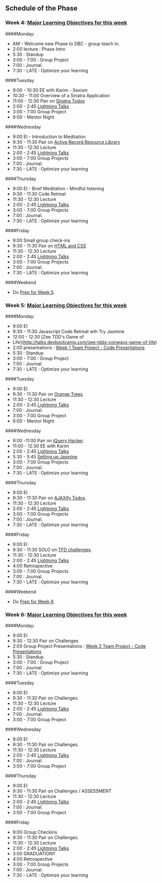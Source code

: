## Schedule of the Phase
### Week 4: [Major Learning Objectives for this week](week-1/learning-objectives.md)

####Monday:
* AM - Welcome new Phase to DBC - group teach in.
* 2:00 lecture : Phase Intro
* 5:30 : Standup
* 3:00 - 7:00 : Group Project
* 7:00 : Journal.
* 7:30 - LATE : Optimize your learning

####Tuesday
* 9:00 - 10:30 EE with Karim - Sexism
* 10:30 - 11:00 Overview of a Sinatra Application
* 11:00 - 12:30 Pair on [Sinatra Todos](../../../sinatra-todos)
* 2:00 - 2:45 [Lightning Talks](week-1/lightning-talks.md)
* 3:00 - 7:00 Group Project
* 6:00 - Mentor Night

####Wednesday
* 9:00 EI - Introduction to Meditation
* 9:30 - 11:30 Pair on [Active Record Resource Library](../../../activerecord-resource-library)
* 11:30 - 12:30 Lecture
* 2:00 - 2:45 [Lightning Talks](week-1/lightning-talks.md)
* 3:00 - 7:00 Group Projects
* 7:00 : Journal.
* 7:30 - LATE :  Optimize your learning

####Thursday
* 9:00 EI - Brief Meditation - Mindful listening
* 9:30 - 11:30 Code Retreat 
* 11:30 - 12:30 Lecture
* 2:00 - 2:45 [Lightning Talks](week-1/lightning-talks.md)
* 3:00 - 7:00 Group Projects
* 7:00 : Journal.
* 7:30 - LATE :  Optimize your learning

####Friday
* 9:00 Small group check-ins
* 9:30 - 11:30 Pair on [HTML and CSS](../../../challenge-html-and-css)
* 11:30 - 12:30 Lecture
* 2:00 - 2:45 [Lightning Talks](week-1/lightning-talks.md)
* 3:00 - 7:00 Group Projects
* 7:00 : Journal.
* 7:30 - LATE :  Optimize your learning

####Weekend
* Do [Prep for Week 5](week-2.md#prep).


### Week 5: [Major Learning Objectives for this week](week-2/learning-objectives.md)

####Monday:
* 9:00 EI 
* 9:30 - 11:30 Javascript Code Retreat wth Try Jasmine
* 12:00 - 12:30 [Zee TDD's Game of
* Life](http://talks.devbootcamp.com/zee-tdds-conways-game-of-life)
* 2:00 presentations : [Week 1 Team Project - Code Presentations](week-1/group-projects.md/#presentation)
* 5:30 : Standup
* 3:00 - 7:00 : Group Project
* 7:00 : Journal.
* 7:30 - LATE : Optimize your learning

####Tuesday
* 9:00 EI 
* 9:30 - 11:30 Pair on [Orange Trees]((../../../challenge-orange-trees)).
* 11:30 - 12:30 Lecture
* 2:00 - 2:45 [Lightning Talks](week-2/lightning-talks.md)
* 7:00 : Journal.
* 3:00 - 7:00 Group Project
* 6:00 - Mentor Night

####Wednesday
* 9:00 -11:00 Pair on [jQuery Hacker](week-2/challenges/challenge-jquery-hacker.md).
* 11:00 - 12:30 EE with Karim
* 2:00 - 2:45 [Lightning Talks](week-2/lightning-talks.md)
* 5:30 - 5:45 [Setting up Jasmine](week-2/lectures/js-testing.md)
* 3:00 - 7:00 Group Projects
* 7:00 : Journal.
* 7:30 - LATE :  Optimize your learning

####Thursday
* 9:00 EI 
* 9:30 - 11:30 Pair on [AJAXify Todos](../../../challenge-ajax-todos).
* 11:30 - 12:30 Lecture
* 2:00 - 2:45 [Lightning Talks](week-2/lightning-talks.md)
* 3:00 - 7:00 Group Projects
* 7:00 : Journal.
* 7:30 - LATE :  Optimize your learning

####Friday
* 9:00 EI 
* 9:30 - 11:30 SOLO on [TFD challenges](week-2/challenges/challenges-solo-tfd.md).
* 11:30 - 12:30 Lecture
* 2:00 - 2:45 [Lightning Talks](week-2/lightning-talks.md)
* 4:00 Retrospective
* 3:00 - 7:00 Group Projects
* 7:00 : Journal.
* 7:30 - LATE :  Optimize your learning

####Weekend
* Do [Prep for Week 6](week-3.md#prep).



### Week 6: [Major Learning Objectives for this week](week-3/learning-objectives.md)

####Monday:
* 9:00 EI 
* 9:30 - 12:30 Pair on Challenges
* 2:00 Group Project Presentations : [Week 2 Team Project - Code Presentations](week-2/group-projects.md/#presentation)
* 5:30 : Standup
* 3:00 - 7:00 : Group Project
* 7:00 : Journal.
* 7:30 - LATE : Optimize your learning

####Tuesday
* 9:00 EI 
* 9:30 - 11:30 Pair on Challenges.
* 11:30 - 12:30 Lecture
* 2:00 - 2:45 [Lightning Talks](week-3/lightning-talks.md)
* 7:00 : Journal.
* 3:00 - 7:00 Group Project

####Wednesday
* 9:00 EI 
* 9:30 - 11:30 Pair on Challenges.
* 11:30 - 12:30 Lecture
* 2:00 - 2:45 [Lightning Talks](week-3/lightning-talks.md)
* 7:00 : Journal.
* 3:00 - 7:00 Group Project

####Thursday
* 9:00 EI 
* 9:30 - 11:30 Pair on Challenges / ASSESSMENT
* 11:30 - 12:30 Lecture
* 2:00 - 2:45 [Lightning Talks](week-3/lightning-talks.md)
* 7:00 : Journal.
* 3:00 - 7:00 Group Project

####Friday
* 9:00 Group Checkins 
* 9:30 - 11:30 Pair on Challenges.
* 11:30 - 12:30 Lecture
* 2:00 - 2:45 [Lightning Talks](week-3/lightning-talks.md)
* 3:00 GRADUATION!!
* 4:00 Retrospective
* 3:00 - 7:00 Group Projects
* 7:00 : Journal.
* 7:30 - LATE :  Optimize your learning
